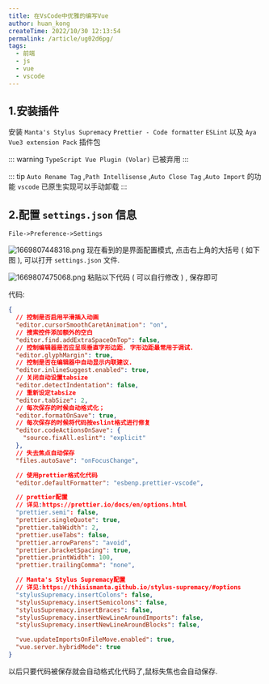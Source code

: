 ```yaml
---
title: 在VsCode中优雅的编写Vue
author: huan_kong
createTime: 2022/10/30 12:13:54
permalink: /article/ug02d6pg/
tags:
  - 前端
  - js
  - vue
  - vscode
---
```


## 1.安装插件

安装 `Manta's Stylus Supremacy` `Prettier - Code formatter` `ESLint` 以及 `Aya Vue3 extension Pack` 插件包

::: warning
`TypeScript Vue Plugin (Volar)` 已被弃用
:::

::: tip
`Auto Rename Tag` ,`Path Intellisense` ,`Auto Close Tag` ,`Auto Import` 的功能 `vscode` 已原生实现可以手动卸载
:::

## 2.配置 `settings.json` 信息

`File->Preference->Settings`

![1669807448318.png](https://img.huankong.top/i/2022/11/30/63873d59e324b.png)
现在看到的是界面配置模式, 点击右上角的大括号 ( 如下图 ), 可以打开 `settings.json` 文件.

![1669807475068.png](https://img.huankong.top/i/2022/11/30/63873d748d015.png)
粘贴以下代码 ( 可以自行修改 ) , 保存即可

代码:

```json
{
  // 控制是否启用平滑插入动画
  "editor.cursorSmoothCaretAnimation": "on",
  // 搜索控件添加额外的空白
  "editor.find.addExtraSpaceOnTop": false,
  // 控制编辑器是否应呈现垂直字形边距. 字形边距最常用于调试.
  "editor.glyphMargin": true,
  // 控制是否在编辑器中自动显示内联建议.
  "editor.inlineSuggest.enabled": true,
  // 关闭自动设置tabsize
  "editor.detectIndentation": false,
  // 重新设定tabsize
  "editor.tabSize": 2,
  // 每次保存的时候自动格式化；
  "editor.formatOnSave": true,
  // 每次保存的时候将代码按eslint格式进行修复
  "editor.codeActionsOnSave": {
    "source.fixAll.eslint": "explicit"
  },
  // 失去焦点自动保存
  "files.autoSave": "onFocusChange",

  // 使用prettier格式化代码
  "editor.defaultFormatter": "esbenp.prettier-vscode",

  // prettier配置
  // 详见:https://prettier.io/docs/en/options.html
  "prettier.semi": false,
  "prettier.singleQuote": true,
  "prettier.tabWidth": 2,
  "prettier.useTabs": false,
  "prettier.arrowParens": "avoid",
  "prettier.bracketSpacing": true,
  "prettier.printWidth": 100,
  "prettier.trailingComma": "none",

  // Manta's Stylus Supremacy配置
  // 详见:https://thisismanta.github.io/stylus-supremacy/#options
  "stylusSupremacy.insertColons": false,
  "stylusSupremacy.insertSemicolons": false,
  "stylusSupremacy.insertBraces": false,
  "stylusSupremacy.insertNewLineAroundImports": false,
  "stylusSupremacy.insertNewLineAroundBlocks": false,

  "vue.updateImportsOnFileMove.enabled": true,
  "vue.server.hybridMode": true
}
```

以后只要代码被保存就会自动格式化代码了,鼠标失焦也会自动保存.
